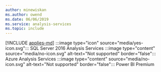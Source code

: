 ```yaml
---
author: minewiskan
ms.author: owend
ms.date: 06/06/2019
ms.service: analysis-services
ms.topic: include
---
```


[!INCLUDE [applies-md](applies-md.md)] :::image type="icon" source="media/yes-icon.svg"::: SQL Server 2016 Analysis Services :::image type="content" source="media/no-icon.svg" alt-text="Not supported" border="false"::: Azure Analysis Services :::image type="content" source="media/no-icon.svg" alt-text="Not supported" border="false"::: Power BI Premium

